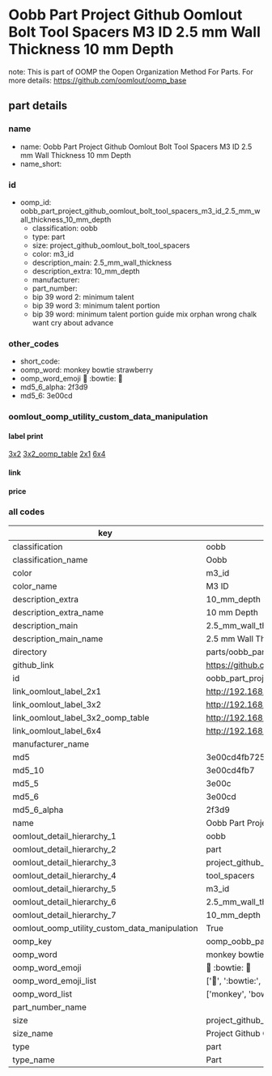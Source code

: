 # Oobb Part Project Github Oomlout Bolt Tool Spacers M3 ID 2.5 mm Wall Thickness 10 mm Depth  

note: This is part of OOMP the Oopen Organization Method For Parts. For more details: https://github.com/oomlout/oomp_base

##  part details
  







### name
* name: Oobb Part Project Github Oomlout Bolt Tool Spacers M3 ID 2.5 mm Wall Thickness 10 mm Depth
* name_short: 
### id
* oomp_id: oobb_part_project_github_oomlout_bolt_tool_spacers_m3_id_2.5_mm_wall_thickness_10_mm_depth
  * classification: oobb
  * type: part
  * size: project_github_oomlout_bolt_tool_spacers
  * color: m3_id
  * description_main: 2.5_mm_wall_thickness
  * description_extra: 10_mm_depth
  * manufacturer: 
  * part_number: 
  * bip 39 word 2: minimum talent
  * bip 39 word 3: minimum talent portion
  * bip 39 word: minimum talent portion guide mix orphan wrong chalk want cry about advance

### other_codes
* short_code: 
* oomp_word: monkey bowtie strawberry
* oomp_word_emoji :monkey: :bowtie: :strawberry:
* md5_6_alpha: 2f3d9
* md5_6: 3e00cd






### oomlout_oomp_utility_custom_data_manipulation
#### label print
[3x2](http://192.168.1.245:1112/?label=oomp%202f3d9)
[3x2_oomp_table](http://192.168.1.108:1112/?label=oomp%202f3d9)
[2x1](http://192.168.1.242:1112/?label=oomp%202f3d9)
[6x4](http://192.168.1.55:1112/?label=oomp%202f3d9)    

#### link

                              

#### price







### all codes 
| key | value |  
| --- | --- |  
| classification | oobb |  
| classification_name | Oobb |  
| color | m3_id |  
| color_name | M3 ID |  
| description_extra | 10_mm_depth |  
| description_extra_name | 10 mm Depth |  
| description_main | 2.5_mm_wall_thickness |  
| description_main_name | 2.5 mm Wall Thickness |  
| directory | parts/oobb_part_project_github_oomlout_bolt_tool_spacers_m3_id_2.5_mm_wall_thickness_10_mm_depth |  
| github_link | https://github.com/oomlout/oomlout_oomp_part_src/tree/main/parts/oobb_part_project_github_oomlout_bolt_tool_spacers_m3_id_2.5_mm_wall_thickness_10_mm_depth |  
| id | oobb_part_project_github_oomlout_bolt_tool_spacers_m3_id_2.5_mm_wall_thickness_10_mm_depth |  
| link_oomlout_label_2x1 | http://192.168.1.242:1112/?label=oomp%202f3d9 |  
| link_oomlout_label_3x2 | http://192.168.1.245:1112/?label=oomp%202f3d9 |  
| link_oomlout_label_3x2_oomp_table | http://192.168.1.108:1112/?label=oomp%202f3d9 |  
| link_oomlout_label_6x4 | http://192.168.1.55:1112/?label=oomp%202f3d9 |  
| manufacturer_name |  |  
| md5 | 3e00cd4fb725ffd67347067950b75c68 |  
| md5_10 | 3e00cd4fb7 |  
| md5_5 | 3e00c |  
| md5_6 | 3e00cd |  
| md5_6_alpha | 2f3d9 |  
| name | Oobb Part Project Github Oomlout Bolt Tool Spacers M3 ID 2.5 mm Wall Thickness 10 mm Depth |  
| oomlout_detail_hierarchy_1 | oobb |  
| oomlout_detail_hierarchy_2 | part |  
| oomlout_detail_hierarchy_3 | project_github_bolt |  
| oomlout_detail_hierarchy_4 | tool_spacers |  
| oomlout_detail_hierarchy_5 | m3_id |  
| oomlout_detail_hierarchy_6 | 2.5_mm_wall_thickness |  
| oomlout_detail_hierarchy_7 | 10_mm_depth |  
| oomlout_oomp_utility_custom_data_manipulation | True |  
| oomp_key | oomp_oobb_part_project_github_oomlout_bolt_tool_spacers_m3_id_2.5_mm_wall_thickness_10_mm_depth |  
| oomp_word | monkey bowtie strawberry |  
| oomp_word_emoji | :monkey: :bowtie: :strawberry: |  
| oomp_word_emoji_list | [':monkey:', ':bowtie:', ':strawberry:'] |  
| oomp_word_list | ['monkey', 'bowtie', 'strawberry'] |  
| part_number_name |  |  
| size | project_github_oomlout_bolt_tool_spacers |  
| size_name | Project Github Oomlout Bolt Tool Spacers |  
| type | part |  
| type_name | Part |  
